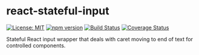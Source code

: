 # react-stateful-input

[![License: MIT](https://img.shields.io/badge/License-MIT-yellow.svg)](https://opensource.org/licenses/MIT)
[![npm version](https://badge.fury.io/js/%40haipham%2Freact-stateful-input.svg)](https://badge.fury.io/js/%40haipham%2Freact-stateful-input)
[![Build Status](https://travis-ci.org/protoman92/react-stateful-input.svg?branch=master)](https://travis-ci.org/protoman92/react-stateful-input)
[![Coverage Status](https://coveralls.io/repos/github/protoman92/react-stateful-input/badge.svg?branch=master)](https://coveralls.io/github/protoman92/react-stateful-input?branch=master)

Stateful React input wrapper that deals with caret moving to end of text for controlled components.
